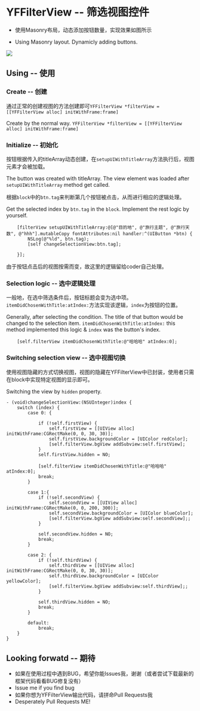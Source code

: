 # YFFilterView -- 筛选视图控件

* 使用Masonry布局，动态添加按钮数量，实现效果如图所示

* Using Masonry layout. Dynamicly adding buttons. 

 ![](http://og40kagxh.bkt.clouddn.com/public/16-12-10/71797611.jpg)

## Using -- 使用   

### Create -- 创建    
通过正常的创建视图的方法创建即可`` YFFilterView *filterView = [[YFFilterView alloc] initWithFrame:frame] ``   

Create by the normal way. `` YFFilterView *filterView = [[YFFilterView alloc] initWithFrame:frame] ``   

### Initialize -- 初始化   

按钮根据传入的titleArray动态创建，在``setupUIWithTitleArray``方法执行后，视图元素才会被加载。   

The button was created with titleArray. The view element was loaded after ``setupUIWithTitleArray`` method get called.    

根据``block``中的``btn.tag``来判断第几个按钮被点击，从而进行相应的逻辑处理。   

Get the selected index by ``btn.tag`` in the ``block``. Implement the rest logic by yourself.

```
    [filterView setupUIWithTitleArray:@[@"目的地", @"旅行主题", @"旅行天数", @"hhh"].mutableCopy fontAttributes:nil handler:^(UIButton *btn) {
        NSLog(@"%ld", btn.tag);
        [self changeSelectionView:btn.tag];
        
    }];

```
   
由于按钮点击后的视图按需而变，故这里的逻辑留给coder自己处理。

### Selection logic -- 选中逻辑处理

一般地，在选中筛选条件后，按钮标题会变为选中项。``itemDidChosenWithTitle:atIndex:``方法实现该逻辑，``index``为按钮的位置。   

Generally, after selecting the condition. The title of that button would be changed to the selection item. ``itemDidChosenWithTitle:atIndex:`` this method implemented this logic & ``index`` was the button's index.

```
    [self.filterView itemDidChosenWithTitle:@"哈哈哈" atIndex:0];

```

### Switching selection view -- 选中视图切换   

使用视图隐藏的方式切换视图，视图的隐藏在YFFilterView中已封装，使用者只需在block中实现特定视图的显示即可。   

Switching the view by ``hidden`` property.

```
- (void)changeSelectionView:(NSUInteger)index {
    switch (index) {
        case 0: {
            
            if (!self.firstView) {
                self.firstView = [[UIView alloc] initWithFrame:CGRectMake(0, 0, 30, 30)];
                self.firstView.backgroundColor = [UIColor redColor];
                [self.filterView.bgView addSubview:self.firstView];
            }
            self.firstView.hidden = NO;
            
            [self.filterView itemDidChosenWithTitle:@"哈哈哈" atIndex:0];
            break;
        }
            
        case 1:{
            if (!self.secondView) {
                self.secondView = [[UIView alloc] initWithFrame:CGRectMake(0, 0, 200, 300)];
                self.secondView.backgroundColor = [UIColor blueColor];
                [self.filterView.bgView addSubview:self.secondView];;
            }
            
            self.secondView.hidden = NO;
            break;
        }
            
        case 2: {
            if (!self.thirdView) {
                self.thirdView = [[UIView alloc] initWithFrame:CGRectMake(0, 0, 30, 30)];
                self.thirdView.backgroundColor = [UIColor yellowColor];
                [self.filterView.bgView addSubview:self.thirdView];;
            }
            
            self.thirdView.hidden = NO;
            break;
        }
            
        default:
            break;
    }
}

```

## Looking forwatd -- 期待
* 如果在使用过程中遇到BUG，希望你能Issues我，谢谢（或者尝试下载最新的框架代码看看BUG修复没有）
* Issue me if you find bug
* 如果你想为YFFilterView输出代码，请拼命Pull Requests我
* Desperately Pull Requests ME!
